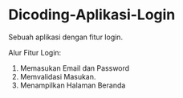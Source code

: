 # Dicoding-Aplikasi-Login
Sebuah aplikasi dengan fitur login.

Alur Fitur Login:
1. Memasukan Email dan Password
2. Memvalidasi Masukan.
3. Menampilkan Halaman Beranda
